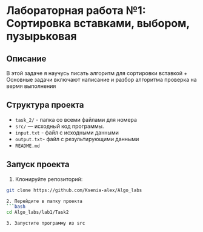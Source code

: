 # Лабораторная работа №1: Сортировка вставками, выбором, пузырьковая

## Описание
В этой задаче я научусь писать алгоритм для сортировки вставкой +
Основные задачи включают написание и разбор алгоритма 
проверка на вермя выполнения

## Структура проекта
- `task_2/` - папка со всеми файлами для номера
- `src/` — исходный код программы.
- `input.txt` - файл с исходными данными
- `output.txt`- файл с результирующими данными
- `README.md`


## Запуск проекта
1. Клонируйте репозиторий:
```bash
git clone https://github.com/Ksenia-alex/Algo_labs

2. Перейдите в папку проекта
```bash
cd Algo_labs/lab1/Task2

3. Запустите программу из src

